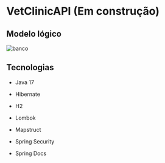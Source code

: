 # VetClinicAPI (Em construção)


## Modelo lógico

![banco](https://github.com/GNobroga/VetClinicAPI_Java/assets/88632109/9d87f508-7f8c-4e47-a796-00e1a6e1bf90)

## Tecnologias

- Java 17

- Hibernate

- H2

- Lombok

- Mapstruct

- Spring Security

- Spring Docs
